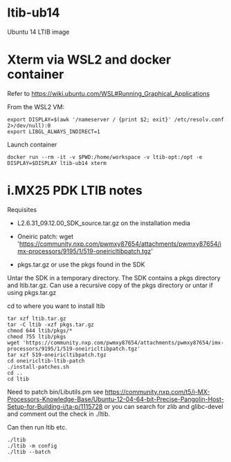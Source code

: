 # ltib-ub14
Ubuntu 14 LTIB image

# Xterm via WSL2 and docker container

Refer to https://wiki.ubuntu.com/WSL#Running_Graphical_Applications

From the WSL2 VM:

```
export DISPLAY=$(awk '/nameserver / {print $2; exit}' /etc/resolv.conf 2>/dev/null):0
export LIBGL_ALWAYS_INDIRECT=1
```

Launch container

```
docker run --rm -it -v $PWD:/home/workspace -v ltib-opt:/opt -e DISPLAY=$DISPLAY ltib-ub14 xterm
```

# i.MX25 PDK LTIB notes

Requisites
* L2.6.31_09.12.00_SDK_source.tar.gz on the installation media
* Oneiric patch: 
wget 'https://community.nxp.com/pwmxy87654/attachments/pwmxy87654/imx-processors/9195/1/519-oneiricltibpatch.tgz'

* pkgs.tar.gz or use the pkgs found in the SDK


Untar the SDK in a temporary directory. The SDK contains a pkgs directory and ltib.tar.gz. Can use a recursive copy of the pkgs directory or untar if using pkgs.tar.gz

cd to where you want to install ltib

```
tar xzf ltib.tar.gz
tar -C ltib -xzf pkgs.tar.gz
chmod 644 ltib/pkgs/*
chmod 755 ltib/pkgs
wget 'https://community.nxp.com/pwmxy87654/attachments/pwmxy87654/imx-processors/9195/1/519-oneiricltibpatch.tgz'
tar xzf 519-oneiricltibpatch.tgz
cd oneiricltib-ltib-patch
./install-patches.sh
cd ..
cd ltib
```

Need to patch bin/Libutils.pm see https://community.nxp.com/t5/i-MX-Processors-Knowledge-Base/Ubuntu-12-04-64-bit-Precise-Pangolin-Host-Setup-for-Building-i/ta-p/1115728
or you can search for zlib and glibc-devel and comment out the check in ./ltib.

Can then run ltib etc.

```
./ltib
./ltib -m config
./ltib --batch
```





